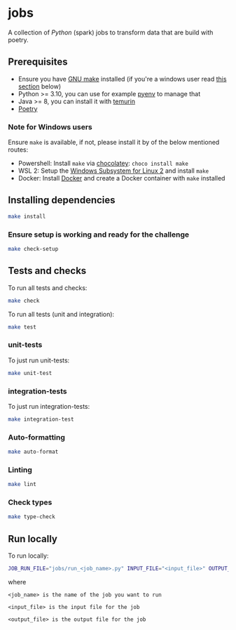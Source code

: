 # jobs
A collection of _Python_ (spark) jobs to transform data that are build with poetry.

## Prerequisites
* Ensure you have [GNU make](https://www.gnu.org/software/make/) installed (if you're a windows user read [this section](#note-for-windows-users) below)
* Python >= 3.10, you can use for example [pyenv](https://github.com/pyenv/pyenv#installation) to manage that
* Java >= 8, you can install it with [temurin](https://adoptium.net/en-GB/temurin/releases)
* [Poetry](https://python-poetry.org/docs/#installation)

### Note for Windows users

Ensure `make` is available, if not, please install it by of the below mentioned routes:

* Powershell: Install `make` via [chocolatey](https://chocolatey.org/install): `choco install make`
* WSL 2: Setup the [Windows Subsystem for Linux 2](https://learn.microsoft.com/en-us/windows/wsl/about) and install `make`
* Docker: Install [Docker](https://docs.docker.com/desktop/install/windows-install/) and create a Docker container with `make` installed

## Installing dependencies
```bash
make install
```

### Ensure setup is working and ready for the challenge
```bash
make check-setup
```

## Tests and checks
To run all tests and checks:
```bash
make check
```

To run all tests (unit and integration):
```bash
make test
```

### unit-tests
To just run unit-tests:
```bash
make unit-test
```

### integration-tests
To just run integration-tests:
```bash
make integration-test
```

### Auto-formatting
```bash
make auto-format
```

### Linting
```bash
make lint
```

### Check types
```bash
make type-check
```

## Run locally
To run locally:
```bash
JOB_RUN_FILE="jobs/run_<job_name>.py" INPUT_FILE="<input_file>" OUTPUT_FILE="<output_file>" make run
```

where
```
<job_name> is the name of the job you want to run

<input_file> is the input file for the job

<output_file> is the output file for the job
```
